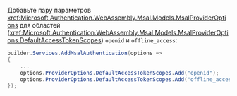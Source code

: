 Добавьте пару параметров <xref:Microsoft.Authentication.WebAssembly.Msal.Models.MsalProviderOptions> для областей (<xref:Microsoft.Authentication.WebAssembly.Msal.Models.MsalProviderOptions.DefaultAccessTokenScopes>) `openid` и `offline_access`:

```csharp
builder.Services.AddMsalAuthentication(options =>
{
    ...
    options.ProviderOptions.DefaultAccessTokenScopes.Add("openid");
    options.ProviderOptions.DefaultAccessTokenScopes.Add("offline_access");
});
```
